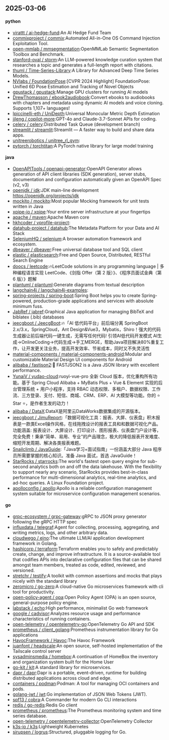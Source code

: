 ## 2025-03-06

#### python
* [virattt / ai-hedge-fund](https://github.com/virattt/ai-hedge-fund):An AI Hedge Fund Team
* [commixproject / commix](https://github.com/commixproject/commix):Automated All-in-One OS Command Injection Exploitation Tool.
* [open-mmlab / mmsegmentation](https://github.com/open-mmlab/mmsegmentation):OpenMMLab Semantic Segmentation Toolbox and Benchmark.
* [stanford-oval / storm](https://github.com/stanford-oval/storm):An LLM-powered knowledge curation system that researches a topic and generates a full-length report with citations.
* [thuml / Time-Series-Library](https://github.com/thuml/Time-Series-Library):A Library for Advanced Deep Time Series Models.
* [NVlabs / FoundationPose](https://github.com/NVlabs/FoundationPose):[CVPR 2024 Highlight] FoundationPose: Unified 6D Pose Estimation and Tracking of Novel Objects
* [gpustack / gpustack](https://github.com/gpustack/gpustack):Manage GPU clusters for running AI models
* [DrewThomasson / ebook2audiobook](https://github.com/DrewThomasson/ebook2audiobook):Convert ebooks to audiobooks with chapters and metadata using dynamic AI models and voice cloning. Supports 1,107+ languages!
* [lpiccinelli-eth / UniDepth](https://github.com/lpiccinelli-eth/UniDepth):Universal Monocular Metric Depth Estimation
* [jjleng / copilot-more](https://github.com/jjleng/copilot-more):GPT-4o and Claude-3.7-Sonnet APIs for coding.
* [celery / celery](https://github.com/celery/celery):Distributed Task Queue (development branch)
* [streamlit / streamlit](https://github.com/streamlit/streamlit):Streamlit — A faster way to build and share data apps.
* [unitreerobotics / unitree_rl_gym](https://github.com/unitreerobotics/unitree_rl_gym):
* [pytorch / torchtitan](https://github.com/pytorch/torchtitan):A PyTorch native library for large model training

#### java
* [OpenAPITools / openapi-generator](https://github.com/OpenAPITools/openapi-generator):OpenAPI Generator allows generation of API client libraries (SDK generation), server stubs, documentation and configuration automatically given an OpenAPI Spec (v2, v3)
* [openjdk / jdk](https://github.com/openjdk/jdk):JDK main-line development https://openjdk.org/projects/jdk
* [mockito / mockito](https://github.com/mockito/mockito):Most popular Mocking framework for unit tests written in Java
* [xpipe-io / xpipe](https://github.com/xpipe-io/xpipe):Your entire server infrastructure at your fingertips
* [apache / maven](https://github.com/apache/maven):Apache Maven core
* [hkhcoder / vprofile-project](https://github.com/hkhcoder/vprofile-project):
* [datahub-project / datahub](https://github.com/datahub-project/datahub):The Metadata Platform for your Data and AI Stack
* [SeleniumHQ / selenium](https://github.com/SeleniumHQ/selenium):A browser automation framework and ecosystem.
* [dbeaver / dbeaver](https://github.com/dbeaver/dbeaver):Free universal database tool and SQL client
* [elastic / elasticsearch](https://github.com/elastic/elasticsearch):Free and Open Source, Distributed, RESTful Search Engine
* [doocs / leetcode](https://github.com/doocs/leetcode):🔥LeetCode solutions in any programming language | 多种编程语言实现 LeetCode、《剑指 Offer（第 2 版）》、《程序员面试金典（第 6 版）》题解
* [plantuml / plantuml](https://github.com/plantuml/plantuml):Generate diagrams from textual description
* [langchain4j / langchain4j-examples](https://github.com/langchain4j/langchain4j-examples):
* [spring-projects / spring-boot](https://github.com/spring-projects/spring-boot):Spring Boot helps you to create Spring-powered, production-grade applications and services with absolute minimum fuss.
* [JabRef / jabref](https://github.com/JabRef/jabref):Graphical Java application for managing BibTeX and biblatex (.bib) databases
* [jeecgboot / JeecgBoot](https://github.com/jeecgboot/JeecgBoot):🔥「AI 低代码平台」前后端分离 SpringBoot 2.x/3.x，SpringCloud，Ant Design&Vue3，Mybatis，Shiro！强大的代码生成器让前后端代码一键生成，无需写任何代码! 引领AI低代码开发模式 AI生成->OnlineCoding->代码生成->手工MERGE，帮助Java项目解决80%重复工作，让开发更关注业务，提高开发效率、节省成本，同时又不失灵活性
* [material-components / material-components-android](https://github.com/material-components/material-components-android):Modular and customizable Material Design UI components for Android
* [alibaba / fastjson2](https://github.com/alibaba/fastjson2):🚄 FASTJSON2 is a Java JSON library with excellent performance.
* [YunaiV / yudao-cloud](https://github.com/YunaiV/yudao-cloud):ruoyi-vue-pro 全新 Cloud 版本，优化重构所有功能。基于 Spring Cloud Alibaba + MyBatis Plus + Vue & Element 实现的后台管理系统 + 用户小程序，支持 RBAC 动态权限、多租户、数据权限、工作流、三方登录、支付、短信、商城、CRM、ERP、AI 大模型等功能。你的 ⭐️ Star ⭐️，是作者生发的动力！
* [alibaba / DataX](https://github.com/alibaba/DataX):DataX是阿里云DataWorks数据集成的开源版本。
* [jeecgboot / JimuReport](https://github.com/jeecgboot/JimuReport):「数据可视化工具：报表、大屏、仪表盘」积木报表是一款类Excel操作风格，在线拖拽设计的报表工具和和数据可视化产品。功能涵盖: 报表设计、大屏设计、打印设计、图形报表、仪表盘门户设计等，完全免费！秉承“简单、易用、专业”的产品理念，极大的降低报表开发难度、缩短开发周期、解决各类报表难题。
* [Snailclimb / JavaGuide](https://github.com/Snailclimb/JavaGuide):「Java学习+面试指南」一份涵盖大部分 Java 程序员所需要掌握的核心知识。准备 Java 面试，首选 JavaGuide！
* [StarRocks / starrocks](https://github.com/StarRocks/starrocks):The world's fastest open query engine for sub-second analytics both on and off the data lakehouse. With the flexibility to support nearly any scenario, StarRocks provides best-in-class performance for multi-dimensional analytics, real-time analytics, and ad-hoc queries. A Linux Foundation project.
* [apolloconfig / apollo](https://github.com/apolloconfig/apollo):Apollo is a reliable configuration management system suitable for microservice configuration management scenarios.

#### go
* [grpc-ecosystem / grpc-gateway](https://github.com/grpc-ecosystem/grpc-gateway):gRPC to JSON proxy generator following the gRPC HTTP spec
* [influxdata / telegraf](https://github.com/influxdata/telegraf):Agent for collecting, processing, aggregating, and writing metrics, logs, and other arbitrary data.
* [cloudwego / eino](https://github.com/cloudwego/eino):The ultimate LLM/AI application development framework in Golang.
* [hashicorp / terraform](https://github.com/hashicorp/terraform):Terraform enables you to safely and predictably create, change, and improve infrastructure. It is a source-available tool that codifies APIs into declarative configuration files that can be shared amongst team members, treated as code, edited, reviewed, and versioned.
* [stretchr / testify](https://github.com/stretchr/testify):A toolkit with common assertions and mocks that plays nicely with the standard library
* [zeromicro / go-zero](https://github.com/zeromicro/go-zero):A cloud-native Go microservices framework with cli tool for productivity.
* [open-policy-agent / opa](https://github.com/open-policy-agent/opa):Open Policy Agent (OPA) is an open source, general-purpose policy engine.
* [labstack / echo](https://github.com/labstack/echo):High performance, minimalist Go web framework
* [google / cadvisor](https://github.com/google/cadvisor):Analyzes resource usage and performance characteristics of running containers.
* [open-telemetry / opentelemetry-go](https://github.com/open-telemetry/opentelemetry-go):OpenTelemetry Go API and SDK
* [prometheus / client_golang](https://github.com/prometheus/client_golang):Prometheus instrumentation library for Go applications
* [HavocFramework / Havoc](https://github.com/HavocFramework/Havoc):The Havoc Framework
* [juanfont / headscale](https://github.com/juanfont/headscale):An open source, self-hosted implementation of the Tailscale control server
* [sysadminsmedia / homebox](https://github.com/sysadminsmedia/homebox):A continuation of HomeBox the inventory and organization system built for the Home User
* [go-kit / kit](https://github.com/go-kit/kit):A standard library for microservices.
* [dapr / dapr](https://github.com/dapr/dapr):Dapr is a portable, event-driven, runtime for building distributed applications across cloud and edge.
* [containers / podman](https://github.com/containers/podman):Podman: A tool for managing OCI containers and pods.
* [golang-jwt / jwt](https://github.com/golang-jwt/jwt):Go implementation of JSON Web Tokens (JWT).
* [spf13 / cobra](https://github.com/spf13/cobra):A Commander for modern Go CLI interactions
* [redis / go-redis](https://github.com/redis/go-redis):Redis Go client
* [prometheus / prometheus](https://github.com/prometheus/prometheus):The Prometheus monitoring system and time series database.
* [open-telemetry / opentelemetry-collector](https://github.com/open-telemetry/opentelemetry-collector):OpenTelemetry Collector
* [k3s-io / k3s](https://github.com/k3s-io/k3s):Lightweight Kubernetes
* [sirupsen / logrus](https://github.com/sirupsen/logrus):Structured, pluggable logging for Go.
